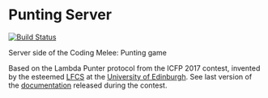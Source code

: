 # Punting Server
[![Build Status](https://travis-ci.org/codingmelee/punting_server.svg?branch=master)](https://travis-ci.org/codingmelee/punting_server)

Server side of the Coding Melee: Punting game

Based on the Lambda Punter protocol from the ICFP 2017 contest, invented by the esteemed [LFCS](http://wcms.inf.ed.ac.uk/lfcs/) at the [University of Edinburgh](http://www.ed.ac.uk/). See last version of the [documentation](doc/task-v1.3.pdf) released during the contest.